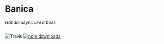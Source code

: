 # Banica

_Handle async like a boss_

---

![Travis](https://travis-ci.org/krasimir/banica.svg?branch=master)
[![npm downloads](https://img.shields.io/npm/dm/banica.svg?style=flat-square)](https://www.npmjs.com/package/banica)
